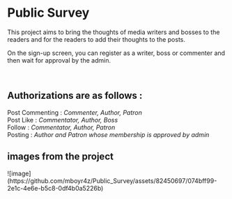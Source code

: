 <h1>Public Survey</h1>

This project aims to bring the thoughts of media writers and bosses to the readers and for the readers to add their thoughts to the posts.

On the sign-up screen, you can register as a writer, boss or commenter and then wait for approval by the admin.

<br>

<h2>Authorizations are as follows :</h2> 
Post Commenting : <i> Commenter, Author, Patron</i><br>
Post Like : <i>Commentator, Author, Boss</i><br>
Follow : <i>Commentator, Author, Patron</i><br>
Posting : <i>Author and Patron whose membership is approved by admin</i><br>

<h2>images from the project</h2>
![image](https://github.com/mboyr4z/Public_Survey/assets/82450697/074bff99-2e1c-4e6e-b5c8-0df4b0a5226b)
